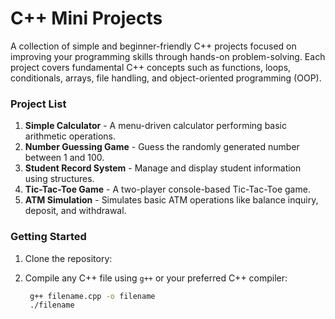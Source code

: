 # **C++ Mini Projects**

A collection of simple and beginner-friendly C++ projects focused on improving your programming skills through hands-on problem-solving. Each project covers fundamental C++ concepts such as functions, loops, conditionals, arrays, file handling, and object-oriented programming (OOP).

### **Project List**

1. **Simple Calculator** - A menu-driven calculator performing basic arithmetic operations.
2. **Number Guessing Game** - Guess the randomly generated number between 1 and 100.
3. **Student Record System** - Manage and display student information using structures.
4. **Tic-Tac-Toe Game** - A two-player console-based Tic-Tac-Toe game.
5. **ATM Simulation** - Simulates basic ATM operations like balance inquiry, deposit, and withdrawal.

### Getting Started

1. Clone the repository:
2. Compile any C++ file using `g++` or your preferred C++ compiler:

   ```bash
    g++ filename.cpp -o filename
    ./filename
   ```
